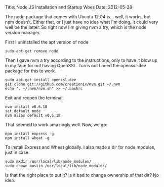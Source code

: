 Title: Node JS Installation and Startup Woes
Date: 2012-05-28

The node package that comes with Ubuntu 12.04 is... well, it works, but npm doesn't. Either that, or I just have no idea what I'm doing. It could very well be the latter. So right now I'm giving nvm a try, which is the node version manager.

First I uninstalled the apt version of node

    sudo apt-get remove node

Then I gave nvm a try according to the instructions, only to have it blow up in my face for not having OpenSSL. Turns out I need the openssl-dev package for this to work.

    sudo apt-get install openssl-dev
    git clone git://github.com/creationix/nvm.git ~/.nvm
    echo ". ~/.nvm/nvm.sh" >> ~/.bashrc

Exit and reopen the terminal:

    nvm install v0.6.18
    set default node
    nvm alias default v0.6.18

That seemed to work amazingly well. Now, we go:

    npm install express -g
    npm install wheat -g

To install Express and Wheat globally. I also made a dir for node modules, just in case.

    sudo mkdir /usr/local/lib/node_modules/
    sudo chown austin /usr/local/lib/node_modules/

Is that the right place to put it? Is it bad to change ownership of that dir? No idea.
